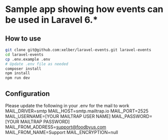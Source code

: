 # Sample app showing how events can be used in Laravel 6.*
## How to use
```Bash
git clone git@github.com:xelber/laravel-events.git laravel-events
cd laravel-events
cp .env.example .env
# Update .env file as needed
composer install
npm install
npm run dev
```
## Configuration
Please update the following in your .env for the mail to work  
MAIL_DRIVER=smtp
MAIL_HOST=smtp.mailtrap.io
MAIL_PORT=2525
MAIL_USERNAME=[YOUR MAILTRAP USER NAME]
MAIL_PASSWORD=[YOUR MAILTRAP PASSWORD]
MAIL_FROM_ADDRESS=support@foodbyus.com
MAIL_FROM_NAME=Support
MAIL_ENCRYPTION=null
